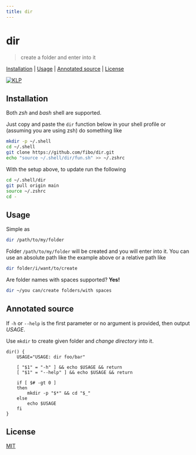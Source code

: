 ```yaml
---
title: dir
---
```

# dir

> create a folder and enter into it

[Installation](#installation) |
[Usage](#usage) |
[Annotated source](#annotated-source) |
[License](#license)

[![KLP](https://fibo.github.io/svg/klp-badge.svg)](https://fibo.github.io/kiss-literate-programming)

## Installation

Both *zsh* and *bash* shell are supported.

Just copy and paste the `dir` function below in your shell profile or (assuming you are using zsh) do something like

```sh
mkdir -p ~/.shell
cd ~/.shell
git clone https://github.com/fibo/dir.git
echo "source ~/.shell/dir/fun.sh" >> ~/.zshrc
```

With the setup above, to update run the following

```sh
cd ~/.shell/dir
git pull origin main
source ~/.zshrc
cd -
```

## Usage

Simple as

```sh
dir /path/to/my/folder
```

Folder `/path/to/my/folder` will be created and you will enter into it.
You can use an absolute path like the example above or a relative path like

```sh
dir folder/i/want/to/create
```

Are folder names with spaces supported? **Yes!**

```sh
dir ~/you can/create folders/with spaces
```

## Annotated source

If `-h` or `--help` is the first parameter or no argument is provided, then output *USAGE*.

Use `mkdir` to create given folder and *change directory* into it.


    dir() {
    	USAGE="USAGE: dir foo/bar"

    	[ "$1" = "-h" ] && echo $USAGE && return
    	[ "$1" = "--help" ] && echo $USAGE && return

    	if [ $# -gt 0 ]
    	then
    		mkdir -p "$*" && cd "$_"
    	else
    		echo $USAGE
    	fi
    }

## License

[MIT](https://fibo.github.io/mit-license)

